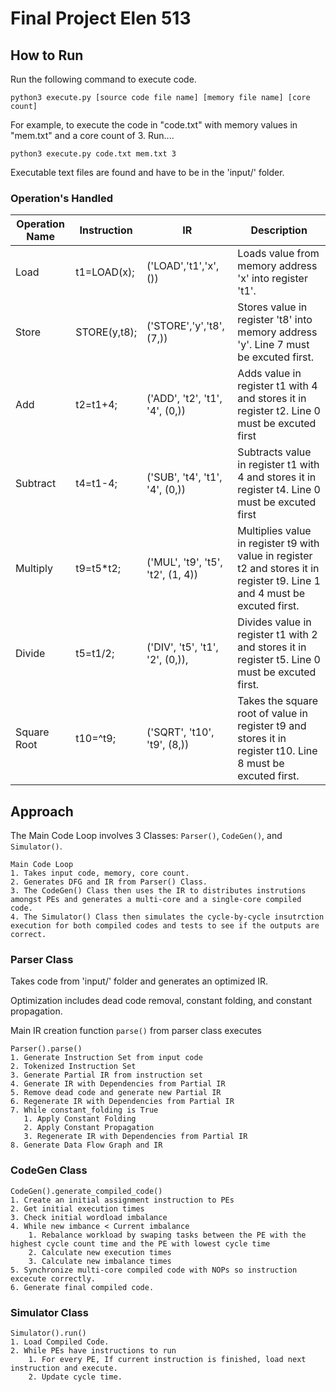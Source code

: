 # Final Project Elen 513


## How to Run

Run the following command to execute code.
```
python3 execute.py [source code file name] [memory file name] [core count]
```

For example, to execute the code in "code.txt" with memory values in "mem.txt" and a core count of 3. Run....
```
python3 execute.py code.txt mem.txt 3
```
Executable text files are found and have to be in the 'input/' folder.

### Operation's Handled
|Operation Name| Instruction | IR | Description |
|----------|----------|--------------------------|----------|
|Load|t1=LOAD(x);|('LOAD','t1','x',()) |Loads value from memory address 'x' into register 't1'.|
|Store|STORE(y,t8);|('STORE','y','t8',(7,))|Stores value in register 't8' into memory address 'y'. Line 7 must be excuted first. |
|Add|t2=t1+4;|('ADD', 't2', 't1', '4', (0,))|Adds value in register t1 with 4 and stores it in register t2. Line 0 must be excuted first|
|Subtract|t4=t1-4;|('SUB', 't4', 't1', '4', (0,))|Subtracts value in register t1 with 4 and stores it in register t4. Line 0 must be excuted first|
|Multiply|t9=t5*t2;|('MUL', 't9', 't5', 't2', (1, 4))|Multiplies value in register t9 with value in register t2 and stores it in register t9. Line 1 and 4 must be excuted first.|
|Divide|t5=t1/2;|('DIV', 't5', 't1', '2', (0,)),|Divides value in register t1 with 2 and stores it in register t5. Line 0 must be excuted first.|
|Square Root|t10=^t9;| ('SQRT', 't10', 't9', (8,))|Takes the square root of value in register t9 and stores it in register t10. Line 8 must be excuted first.|



## Approach



The Main Code Loop involves 3 Classes: ```Parser()```, ```CodeGen()```, and ```Simulator()```.
```
Main Code Loop
1. Takes input code, memory, core count.
2. Generates DFG and IR from Parser() Class.
3. The CodeGen() Class then uses the IR to distributes instrutions amongst PEs and generates a multi-core and a single-core compiled code. 
4. The Simulator() Class then simulates the cycle-by-cycle insutrction execution for both compiled codes and tests to see if the outputs are correct.
```



### Parser Class

Takes code from 'input/' folder and generates an optimized IR. 

Optimization includes dead code removal, constant folding, and constant propagation. 

Main IR creation function ```parse()``` from parser class executes
```
Parser().parse()
1. Generate Instruction Set from input code
2. Tokenized Instruction Set
3. Generate Partial IR from instruction set
4. Generate IR with Dependencies from Partial IR
5. Remove dead code and generate new Partial IR
6. Regenerate IR with Dependencies from Partial IR
7. While constant_folding is True
   1. Apply Constant Folding
   2. Apply Constant Propagation
   3. Regenerate IR with Dependencies from Partial IR
8. Generate Data Flow Graph and IR
```

### CodeGen Class

```
CodeGen().generate_compiled_code()
1. Create an initial assignment instruction to PEs
2. Get initial execution times
3. Check initial wordload imbalance
4. While new imbance < Current imbalance
    1. Rebalance workload by swaping tasks between the PE with the highest cycle count time and the PE with lowest cycle time
    2. Calculate new execution times
    3. Calculate new imbalance times
5. Synchronize multi-core compiled code with NOPs so instruction excecute correctly.
6. Generate final compiled code.
```


### Simulator Class


```
Simulator().run()
1. Load Compiled Code.
2. While PEs have instructions to run
    1. For every PE, If current instruction is finished, load next instruction and execute. 
    2. Update cycle time.
```





